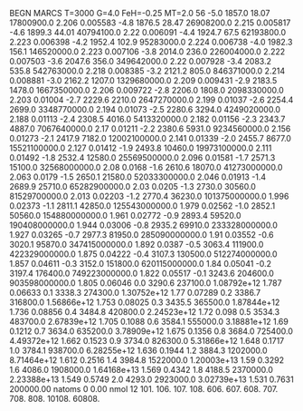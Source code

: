 BEGN
MARCS T=3000 G=4.0 FeH=-0.25 MT=2.0
                  56
-5.0 1857.0 18.07 17800900.0 2.206 0.005583 
-4.8 1876.5 28.47 26908200.0 2.215 0.005817 
-4.6 1899.3 44.01 40794100.0 2.22 0.006091 
-4.4 1924.7 67.5 62193800.0 2.223 0.006398 
-4.2 1952.4 102.9 95283000.0 2.224 0.006738 
-4.0 1982.3 156.1 146520000.0 2.223 0.007106 
-3.8 2014.0 236.0 226004000.0 2.222 0.007503 
-3.6 2047.6 356.0 349642000.0 2.22 0.007928 
-3.4 2083.2 535.8 542763000.0 2.218 0.008385 
-3.2 2121.2 805.0 846371000.0 2.214 0.008881 
-3.0 2162.2 1207.0 1329680000.0 2.209 0.009431 
-2.9 2183.5 1478.0 1667350000.0 2.206 0.009722 
-2.8 2206.0 1808.0 2098330000.0 2.203 0.01004 
-2.7 2229.6 2210.0 2647270000.0 2.199 0.01037 
-2.6 2254.4 2699.0 3348770000.0 2.194 0.01073 
-2.5 2280.6 3294.0 4249020000.0 2.188 0.01113 
-2.4 2308.5 4016.0 5413320000.0 2.182 0.01156 
-2.3 2343.7 4887.0 7067640000.0 2.17 0.01211 
-2.2 2380.6 5931.0 9234560000.0 2.156 0.01273 
-2.1 2417.9 7182.0 12002100000.0 2.141 0.01339 
-2.0 2455.7 8677.0 15521100000.0 2.127 0.01412 
-1.9 2493.8 10460.0 19973100000.0 2.111 0.01492 
-1.8 2532.4 12580.0 25569500000.0 2.096 0.01581 
-1.7 2571.3 15100.0 32568000000.0 2.08 0.0168 
-1.6 2610.6 18070.0 41273000000.0 2.063 0.0179 
-1.5 2650.1 21580.0 52033300000.0 2.046 0.01913 
-1.4 2689.9 25710.0 65282900000.0 2.03 0.0205 
-1.3 2730.0 30560.0 81529700000.0 2.013 0.02203 
-1.2 2770.4 36230.0 101375000000.0 1.996 0.02373 
-1.1 2811.1 42850.0 125543000000.0 1.979 0.02562 
-1.0 2852.1 50560.0 154880000000.0 1.961 0.02772 
-0.9 2893.4 59520.0 190408000000.0 1.944 0.03006 
-0.8 2935.2 69910.0 233328000000.0 1.927 0.03265 
-0.7 2977.3 81950.0 285090000000.0 1.91 0.03552 
-0.6 3020.1 95870.0 347415000000.0 1.892 0.0387 
-0.5 3063.4 111900.0 422329000000.0 1.875 0.04222 
-0.4 3107.3 130500.0 512274000000.0 1.857 0.04611 
-0.3 3152.0 151800.0 620115000000.0 1.84 0.05041 
-0.2 3197.4 176400.0 749223000000.0 1.822 0.05517 
-0.1 3243.6 204600.0 903598000000.0 1.805 0.06046 
0.0 3290.6 237100.0 1.08792e+12 1.787 0.06633 
0.1 3338.3 274300.0 1.30752e+12 1.77 0.07289 
0.2 3386.7 316800.0 1.56866e+12 1.753 0.08025 
0.3 3435.5 365500.0 1.87844e+12 1.736 0.08856 
0.4 3484.8 420800.0 2.24523e+12 1.72 0.098 
0.5 3534.3 483700.0 2.67839e+12 1.705 0.1088 
0.6 3584.1 555000.0 3.18881e+12 1.69 0.1212 
0.7 3634.0 635200.0 3.78909e+12 1.675 0.1356 
0.8 3684.0 725400.0 4.49372e+12 1.662 0.1523 
0.9 3734.0 826300.0 5.31866e+12 1.648 0.1717 
1.0 3784.1 938700.0 6.28255e+12 1.636 0.1944 
1.2 3884.3 1202000.0 8.71464e+12 1.612 0.2516 
1.4 3984.8 1522000.0 1.20003e+13 1.59 0.3292 
1.6 4086.0 1908000.0 1.64168e+13 1.569 0.4342 
1.8 4188.5 2370000.0 2.23388e+13 1.549 0.5749 
2.0 4293.0 2923000.0 3.02739e+13 1.531 0.7631 
200000.00
natoms              0      0.00
nmol          12
          101.         106.       107.      108.         606.        607.        608.
          707.         708.       808.    10108.       60808.
